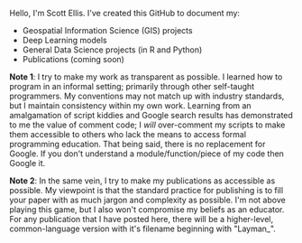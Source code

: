 Hello, I'm Scott Ellis. I've created this GitHub to document my:
- Geospatial Information Science (GIS) projects
- Deep Learning models
- General Data Science projects (in R and Python)
- Publications (coming soon)

**Note 1**: I try to make my work as transparent as possible. I learned how to program in an informal setting; primarily through other self-taught programmers. My conventions may not match up with industry standards, but I maintain consistency within my own work. Learning from an amalgamation of script kiddies and Google search results has demonstrated to me the value of comment code; I _will_ over-comment my scripts to make them accessible to others who lack the means to access formal programming education. That being said, there is no replacement for Google. If you don't understand a module/function/piece of my code then Google it. 

**Note 2**: In the same vein, I try to make my publications as accessible as possible. My viewpoint is that the standard practice for publishing is to fill your paper with as much jargon and complexity as possible. I'm not above playing this game, but I also won't compromise my beliefs as an educator. For any publication that I have posted here, there will be a higher-level, common-language version with it's filename beginning with "Layman_".
